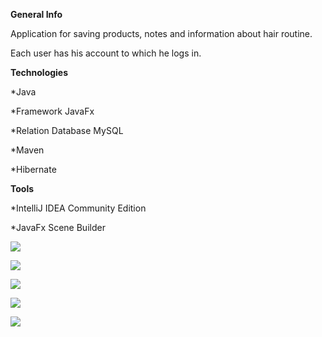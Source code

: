 **General Info**

Application for saving products, notes and information about hair routine.

Each user has his account to which he logs in.

**Technologies**

*Java 

*Framework JavaFx 

*Relation Database MySQL

*Maven

*Hibernate


**Tools**

*IntelliJ IDEA Community Edition

*JavaFx Scene Builder

<img src="ApplicationImages/LoginWindow.PNG" widh="100" >

![](ApplicationImages/LoginWindow.PNG)

![](ApplicationImages/Application.PNG)

![](ApplicationImages/ProductsWindow.PNG)

![](ApplicationImages/AddNewProduct.PNG)

